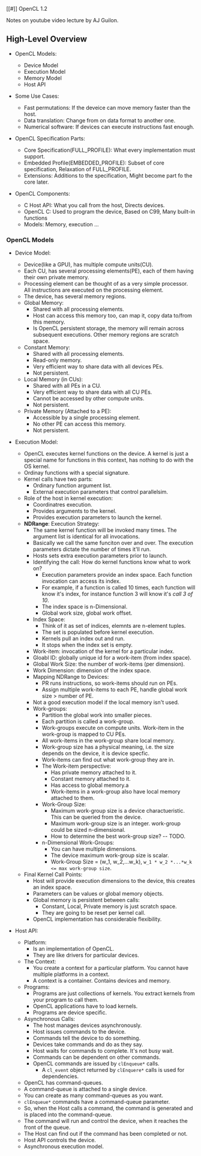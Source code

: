 [[#]] OpenCL 1.2

Notes on youtube video lecture by AJ Guilon.


## High-Level Overview

* OpenCL Models:
    * Device Model
    * Execution Model
    * Memory Model
    * Host API

* Some Use Cases:
    * Fast permutations: If the deveice can move memory faster than the host.
    * Data translation: Change from on data format to another one.
    * Numerical software: If devices can execute instructions fast enough.

* OpenCL Specification Parts:
    * Core Specification(FULL_PROFILE): What every implementation must support.
    * Embedded Profile(EMBEDDED_PROFILE): Subset of core specification, Relaxation of FULL_PROFILE.
    * Extensions: Additions to the specification, Might become part fo the core later.

* OpenCL Components:
    * C Host API: What you call from the host, Directs devices.
    * OpenCL C: Used to program the device, Based on C99, Many built-in functions
    * Models: Memory, execution ...

### OpenCL Models

* Device Model:
    * Device(like a GPU), has multiple compute units(CU).
    * Each CU, has several processing elements(PE), each of them having their own private memory.
    * Processing element can be thought of as a very simple processor. All instructions are executed on the processing element. 
    * The device, has several memory regions.
    * Global Memory:
        * Shared with all processing elements.
        * Host can access this memory too, can map it, copy data to/from this memory.
        * Is OpenCL persistent storage, the memory will remain across subsequent executions. Other memory regions are scratch space.
    * Constant Memory:
        * Shared with all processing elements.
        * Read-only memory.
        * Very efficient way to share data with all devices PEs.
        * Not persistent.
    * Local Memory (in CUs):
        * Shared with all PEs in a CU.
        * Very efficient way to share data with all CU PEs.
        * Cannot be accessed by other compute units.
        * Not persistent.
    * Private Memory (Attached to a PE):
        * Accessible by a single processing element.
        * No other PE can access this memory.
        * Not persistent.
    
* Execution Model:
    * OpenCL executes kernel functions on the device. A kernel is just a special name for functions in this context, has nothing to do with the OS kernel.
    * Ordinay functions with a special signature.
    * Kernel calls have two parts:
        * Ordinary function argument list.
        * External execution parameters that control parallelsim.
    * Role of the host in kernel execution:
        * Coordinatres execution.
        * Provides arguments to the kernel.
        * Provides execution parameters to launch the kernel.
    * **NDRange**: Execution Strategy:
        * The same kernel function will be invoked many times. The argument list is identical for all invocations.
        * Basically we call the same funciton over and over. The execution parameters dictate the number of times it'll run. 
        * Hosts sets extra execution parameters prior to launch.
        * Identifying the call: How do kernel functions know what to work on?
            * Execution parameters provide an index space. Each function invocation can access its index.
            * For example, if a function is called 10 times, each function will know it's index, for instance function 3 will know it's *call 3 of 10*.
            * The index space is n-Dimensional.
            * Global work size, global work offset.
        * Index Space:
            * Think of it as set of indices, elemnts are n-element tuples.
            * The set is populated before kernel execution.
            * Kernels pull an index out and run.
            * It stops when the index set is empty.
        * Work-item: invocation of the kernel for a particular index.
        * Gloabl ID: globally unique id for a work-item (from index space). 
        * Global Work Size: the number of work-items (per dimension).  
        * Work Dimension: dimension of the index space.
        * Mapping NDRange to Devices:
            * PR runs instructions, so work-items should run on PEs.
            * Assign multiple work-items to each PE, handle global work size > number of PE.
        * Not a good execution model if the local memory isn't used.
        * Work-groups:
            * Partition the global work into smaller pieces.
            * Each partition is called a work-group.
            * Work-groups execute on compute units. Work-item in the work-group is mapped to CU PEs.
            * All work-items in the work-group share local memory.
            * Work-group size has a physical meaning, i.e. the size depends on the device, it is device specfic.
            * Work-items can find out what work-group they are in.
            * The Work-item perspective:
                * Has private memory attached to it.
                * Constant memory attached to it.
                * Has access to global memory.a
                * Work-items in a work-group also have local memory attached to them.
            * Work-Group Size:
                * Maximum work-group size is a device charactueristic. This can be queried from the device.
                * Maximum work-group size is an integer. work-group could be sized n-dimensional.
                * How to determine the best work-group size? -- TODO.
            * n-Dimensional Work-Groups:
                * You can have multiple dimensions.
                * The device maximum work-group size is scalar.
                * Work-Group Size = (w_1, w_2,...w_k), `w_1 * w_2 *...*w_k <= max work-group size`.
    * Final Kernel Call Points:
        * Host will provide execution dimensions to the device, this creates an index space.
        * Parameters can be values or global memory objects.
        * Global memory is persistent between calls:
            * Constant, Local, Private memory is just scratch space.
            * They are going to be reset per kernel call.
        * OpenCL implementation has considerable flexibility.

* Host API:
    * Platform:
        * Is an implementation of OpenCL.
        * They are like drivers for particular devices.
    * The Context:
        * You create a context for a particular platform. You cannot have multiple platforms in a context.
        * A context is a container. Contains devices and memory.
    * Programs: 
        * Programs are just collections of kernels. You extract kernels from your program to call them.
        * OpenCL applications have to load kernels.
        * Programs are device specific.
    * Asynchronous Calls:
        * The host manages devices asynchronously.
        * Host issues commands to the device.
        * Commands tell the device to do something.
        * Devices take commands and do as they say.
        * Host waits for commands to complete. It's not busy wait.
        * Commands can be dependent on other commands.
        * OpenCL commands are issued by `clEnqueue*` calls.
            * A `cl_event` object returned by `clEnquere*` calls is used for dependencies.
    * OpenCL has command-queues.
    * A command-queue is attached to a single device.
    * You can create as many command-queues as you want.
    * `clEnqueue*` commands have a command-queue parameter.
    * So, when the Host calls a command, the command is generated and is placed into the command-queue.
    * The command will run and control the device, when it reaches the front of the queue.
    * The Host can find out if the command has been completed or not.
    * Host API controls the device.
    * Asynchronous execution model.
